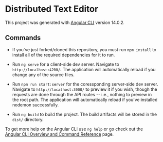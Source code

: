 # Distributed Text Editor

This project was generated with [Angular CLI](https://github.com/angular/angular-cli) version 14.0.2.

## Commands

- If you've just forked/cloned this repository, you must run `npm install` to install all of the required dependencies for it to run.

- Run `ng serve` for a client-side dev server. Navigate to `http://localhost:4200/`. The application will automatically reload if you change any of the source files.

- Run `npm run start:server` for the coressponding server-side dev server. Navigate to `http://localhost:3000/` to preview it if you wish, though the requests are done through the API routes -- i.e., nothing to preview in the root path. The application will automatically reload if you've installed nodemon successfully.

- Run `ng build` to build the project. The build artifacts will be stored in the `dist/` directory.

To get more help on the Angular CLI use `ng help` or go check out the [Angular CLI Overview and Command Reference](https://angular.io/cli) page.
